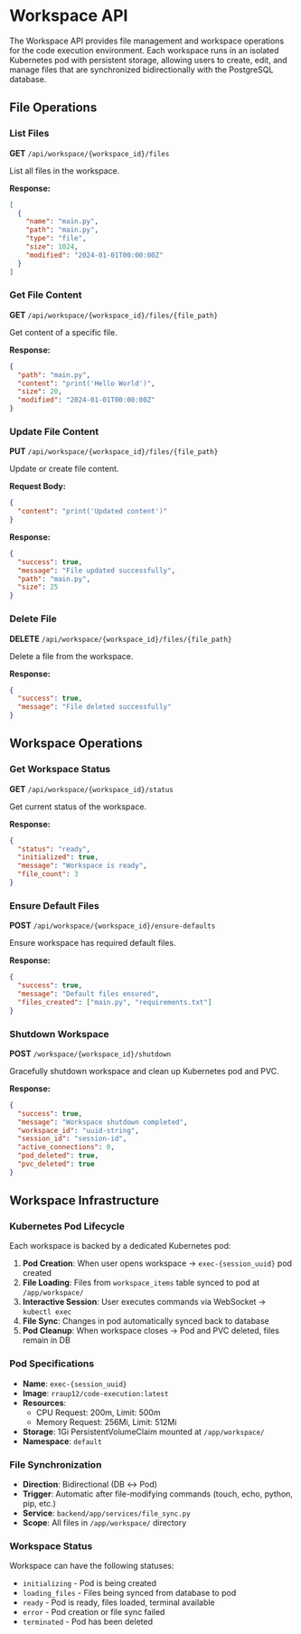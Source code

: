# Workspace API

The Workspace API provides file management and workspace operations for the code execution environment. Each workspace runs in an isolated Kubernetes pod with persistent storage, allowing users to create, edit, and manage files that are synchronized bidirectionally with the PostgreSQL database.

## File Operations

### List Files
**GET** `/api/workspace/{workspace_id}/files`

List all files in the workspace.

**Response:**
```json
[
  {
    "name": "main.py",
    "path": "main.py",
    "type": "file",
    "size": 1024,
    "modified": "2024-01-01T00:00:00Z"
  }
]
```

### Get File Content
**GET** `/api/workspace/{workspace_id}/files/{file_path}`

Get content of a specific file.

**Response:**
```json
{
  "path": "main.py",
  "content": "print('Hello World')",
  "size": 20,
  "modified": "2024-01-01T00:00:00Z"
}
```

### Update File Content
**PUT** `/api/workspace/{workspace_id}/files/{file_path}`

Update or create file content.

**Request Body:**
```json
{
  "content": "print('Updated content')"
}
```

**Response:**
```json
{
  "success": true,
  "message": "File updated successfully",
  "path": "main.py",
  "size": 25
}
```

### Delete File
**DELETE** `/api/workspace/{workspace_id}/files/{file_path}`

Delete a file from the workspace.

**Response:**
```json
{
  "success": true,
  "message": "File deleted successfully"
}
```

## Workspace Operations

### Get Workspace Status
**GET** `/api/workspace/{workspace_id}/status`

Get current status of the workspace.

**Response:**
```json
{
  "status": "ready",
  "initialized": true,
  "message": "Workspace is ready",
  "file_count": 3
}
```

### Ensure Default Files
**POST** `/api/workspace/{workspace_id}/ensure-defaults`

Ensure workspace has required default files.

**Response:**
```json
{
  "success": true,
  "message": "Default files ensured",
  "files_created": ["main.py", "requirements.txt"]
}
```

### Shutdown Workspace
**POST** `/workspace/{workspace_id}/shutdown`

Gracefully shutdown workspace and clean up Kubernetes pod and PVC.

**Response:**
```json
{
  "success": true,
  "message": "Workspace shutdown completed",
  "workspace_id": "uuid-string",
  "session_id": "session-id",
  "active_connections": 0,
  "pod_deleted": true,
  "pvc_deleted": true
}
```

## Workspace Infrastructure

### Kubernetes Pod Lifecycle
Each workspace is backed by a dedicated Kubernetes pod:

1. **Pod Creation**: When user opens workspace → `exec-{session_uuid}` pod created
2. **File Loading**: Files from `workspace_items` table synced to pod at `/app/workspace/`
3. **Interactive Session**: User executes commands via WebSocket → `kubectl exec`
4. **File Sync**: Changes in pod automatically synced back to database
5. **Pod Cleanup**: When workspace closes → Pod and PVC deleted, files remain in DB

### Pod Specifications
- **Name**: `exec-{session_uuid}`
- **Image**: `rraup12/code-execution:latest`
- **Resources**:
  - CPU Request: 200m, Limit: 500m
  - Memory Request: 256Mi, Limit: 512Mi
- **Storage**: 1Gi PersistentVolumeClaim mounted at `/app/workspace/`
- **Namespace**: `default`

### File Synchronization
- **Direction**: Bidirectional (DB ↔ Pod)
- **Trigger**: Automatic after file-modifying commands (touch, echo, python, pip, etc.)
- **Service**: `backend/app/services/file_sync.py`
- **Scope**: All files in `/app/workspace/` directory

### Workspace Status
Workspace can have the following statuses:
- `initializing` - Pod is being created
- `loading_files` - Files being synced from database to pod
- `ready` - Pod is ready, files loaded, terminal available
- `error` - Pod creation or file sync failed
- `terminated` - Pod has been deleted